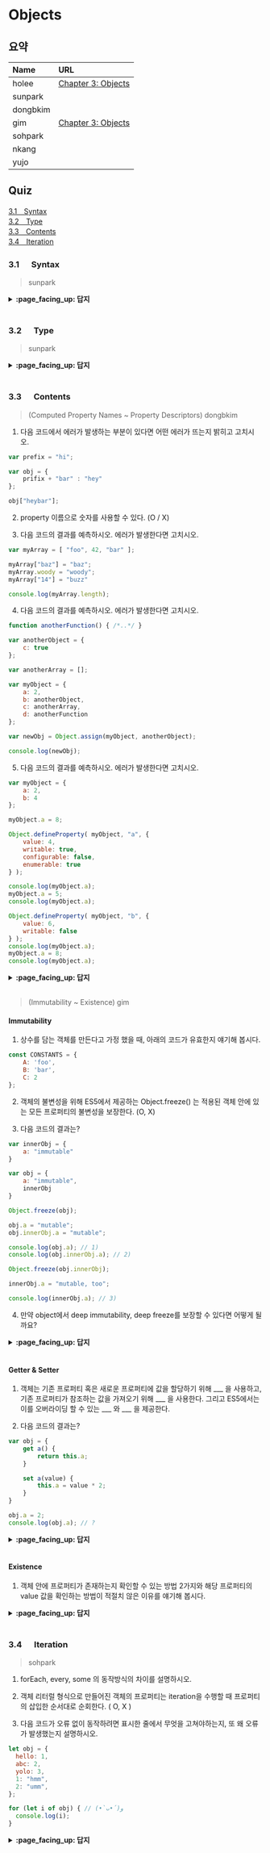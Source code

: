 # Objects

## 요약
| Name | URL |
|:---|:---|
| holee | [Chapter 3: Objects](https://github.com/hochan222/Everything-in-JavaScript/wiki/Chapter-3:-Objects) |
| sunpark |  |
| dongbkim |  |
| gim | [Chapter 3: Objects](https://velog.io/@mkitigy/Chapter-3-Objects) |
| sohpark |  |
| nkang |  |
| yujo |  |

## Quiz

[3.1　Syntax](#31---Syntax)<br>
[3.2　Type](#32---Type)<br>
[3.3　Contents](#33---Contents)<br>
[3.4　Iteration](#34---Iteration)<br>

### 3.1 　  Syntax

> sunpark

<details>
<summary> <b> :page_facing_up: 답지 </b>  </summary>
<div markdown="1">



</div>
</details>
<br>

### 3.2 　  Type

> sunpark

<details>
<summary> <b> :page_facing_up: 답지 </b>  </summary>
<div markdown="1">



</div>
</details>
<br>

### 3.3 　  Contents

> (Computed Property Names ~ Property Descriptors) dongbkim

1. 다음 코드에서 에러가 발생하는 부분이 있다면 어떤 에러가 뜨는지 밝히고 고치시오.    

```js
var prefix = "hi";

var obj = {
	prifix + "bar" : "hey"
};

obj["heybar"];
```

2. property 이름으로 숫자를 사용할 수 있다. (O / X)    

3. 다음 코드의 결과를 예측하시오. 에러가 발생한다면 고치시오.    
```js
var myArray = [ "foo", 42, "bar" ];

myArray["baz"] = "baz";
myArray.woody = "woody";
myArray["14"] = "buzz"

console.log(myArray.length);
```

4. 다음 코드의 결과를 예측하시오. 에러가 발생한다면 고치시오.   
```js
function anotherFunction() { /*..*/ }

var anotherObject = {
	c: true
};

var anotherArray = [];

var myObject = {
	a: 2,
	b: anotherObject,
	c: anotherArray,
	d: anotherFunction
};

var newObj = Object.assign(myObject, anotherObject);

console.log(newObj);
```
5. 다음 코드의 결과를 예측하시오. 에러가 발생한다면 고치시오.   
```js
var myObject = {
	a: 2,
	b: 4
};

myObject.a = 8;

Object.defineProperty( myObject, "a", {
	value: 4,
	writable: true,
	configurable: false,
	enumerable: true
} );

console.log(myObject.a);		
myObject.a = 5;
console.log(myObject.a);

Object.defineProperty( myObject, "b", {
	value: 6,
	writable: false
} ); 
console.log(myObject.a);
myObject.a = 8;
console.log(myObject.a);
```  


<details>
<summary> <b> :page_facing_up: 답지 </b>  </summary>
<div markdown="1">



1.   
```js
var prefix = "hi";

var obj = {
	prifix + "bar" : "hey"//SyntaxError, key name으로 computed expression을 넣기 위해서는 `[]`을 추가해줘야 한다.
};

obj["heybar"];//TypeError, 위 에러를 고쳐도 heybar라는 key가 없기 때문에 고쳐줘야 한다.
```

2. property 이름으로 숫자를 사용할 수 있다. (**O** / X)    
If you use any other value besides a string (primitive) as the property, it will first be converted to a string.    

3. 15   
```
0: "foo"
1: 42
2: "bar"
(empty x 11)
14: "buzz"
baz: "baz"
woody: "woody"
length: 15
```

4.  
```
a: 2
b: {c: true}
c: true
d: ƒ anotherFunction()
```

5. 4 5 5 8    

</div>
</details>
<br>



> (Immutability ~ Existence) gim

#### Immutability

1. 상수를 담는 객체를 만든다고 가정 했을 때, 아래의 코드가 유효한지 얘기해 봅시다.

```js
const CONSTANTS = {
	A: 'foo',
	B: 'bar',
	C: 2
};
```

2. 객체의 불변성을 위해 ES5에서 제공하는 Object.freeze() 는 적용된 객체 안에 있는 모든 프로퍼티의 불변성을 보장한다. (O, X)

3. 다음 코드의 결과는?

```js
var innerObj = {
	a: "immutable"
}

var obj = {
	a: "immutable",
	innerObj
}

Object.freeze(obj);

obj.a = "mutable";
obj.innerObj.a = "mutable";

console.log(obj.a); // 1)
console.log(obj.innerObj.a); // 2)

Object.freeze(obj.innerObj);

innerObj.a = "mutable, too";

console.log(innerObj.a); // 3)
```
4. 만약 object에서 deep immutability, deep freeze를 보장할 수 있다면 어떻게 될까요?

<details>
<summary> <b> :page_facing_up: 답지 </b>  </summary>
<div markdown="1">

1. 상수를 담는 객체를 만든다고 가정 했을 때, 아래의 코드가 유효한지 얘기해 봅시다.

> 상수를 만든다는 목적으로 보았을 때, 다음과 같은 코드는 특정 값을 `const` 로 할당 받은 변수도 없을 뿐더러, 프로퍼티 접근으로 얼마든지 값을 바꿀 수 있기 때문에 유효한 코드라고 볼 수 없다.

suggested solution)

- 각각의 값을 `const` 로 선언한 특정 변수들에 할당한 뒤, 프로퍼티가 그 변수를 참조하도록 한다.
- object를 immutable하게 만드는 여러 방법들을 취해 프로퍼티 자체의 변동 가능성을 막는다.

2. 객체의 불변성을 위해 ES5에서 제공하는 Object.freeze() 는 적용된 객체 안에 있는 모든 프로퍼티의 불변성을 보장한다. (__O__, X)

> 해당 목적을 위한 여러 접근 중 하나인 Object.freeze() 는 '얕은 불변성'을 보장한다. 즉, 모든 프로퍼티 자체의 불변성은 보장하지만, 프로퍼티가 참조하는 값의 불변성까지 보장하지는 않는다. 

3. 다음 코드의 결과는?

> immutable / mutable / mutable

- 프로퍼티가 참조하고 있는 object의 불변성까지 보장할 수는 없다.
- 프로퍼티가 참조하고 있는 object는 그 프로퍼티의 객체에 속한 것이 아니기 때문에, 어느 한 곳에서 발생한 object에 대한 동작이 다른 곳에서 영향을 끼칠 수 있다.

4. 만약 object에서 deep immutability, deep freeze를 보장할 수 있다면 어떻게 될까요?

> 한 객체 내에서 참조 가능한 모든 object 의 불변성을 보장하게 되면 해당 object 를 참조하고 있는 다른 곳에서 정제하거나 값을 수정하려 해도 불가능 하게 되어 예상치 못한 동작을 수행할 수 있다.

</div>
</details>
<br>

#### Getter & Setter

1. 객체는 기존 프로퍼티 혹은 새로운 프로퍼티에 값을 할당하기 위해 ___ 을 사용하고, 기존 프로퍼티가 참조하는 값을 가져오기 위해 ___ 을 사용한다. 그리고 ES5에서는 이를 오버라이딩 할 수 있는 ___ 와 ___ 을 제공한다.

2. 다음 코드의 결과는?

```js
var obj = {
	get a() {
		return this.a;
	}

	set a(value) {
		this.a = value * 2;
	}
}

obj.a = 2;
console.log(obj.a); // ?
```

<details>
<summary> <b> :page_facing_up: 답지 </b>  </summary>
<div markdown="1">

1. 객체는 기존 프로퍼티 혹은 새로운 프로퍼티에 값을 할당하기 위해 ___ 을 사용하고, 기존 프로퍼티가 참조하는 값을 가져오기 위해 ___ 을 사용한다. 그리고 ES5에서는 이를 오버라이딩 할 수 있는 ___ 와 ___ 을 제공한다.

> \[\[Get\]\] / \[\[Put\]\] / Getter / Setter

2. 다음 코드의 결과는?

> Uncaught RangeError: Maximum call stack size exceeded - 무한 재귀 호출

</div>
</details>
<br>

#### Existence

1. 객체 안에 프로퍼티가 존재하는지 확인할 수 있는 방법 2가지와 해당 프로퍼티의 value 값을 확인하는 방법이 적절치 않은 이유를 얘기해 봅시다.

<details>
<summary> <b> :page_facing_up: 답지 </b>  </summary>
<div markdown="1">
	
1. 객체 안에 프로퍼티가 존재하는지 확인할 수 있는 방법 2가지와 해당 프로퍼티의 value 값을 확인하는 방법이 적절치 않은 이유를 얘기해 봅시다.

- `myObj.hasOwnProperty(key);`
- `key in myObj`
- 실제 존재하지 않는 프로퍼티인지, value 값이 존재하지 않는 것인지 알 수 없다.

</div>
</details>
<br>



### 3.4 　  Iteration

> sohpark

1. forEach, every, some 의 동작방식의 차이를 설명하시오.

2. 객체 리터럴 형식으로 만들어진 객체의 프로퍼티는 iteration을 수행할 때 프로퍼티의 삽입한 순서대로 순회한다. ( O, X )

3. 다음 코드가 오류 없이 동작하려면 표시한 줄에서 무엇을 고쳐야하는지, 또 왜 오류가 발생했는지 설명하시오.

```javascript
let obj = {
  hello: 1,
  abc: 2,
  yolo: 3,
  1: "hmm",
  2: "umm",
};

for (let i of obj) { // (•̀ᴗ•́)و
  console.log(i);
}
```

<details>
<summary> <b> :page_facing_up: 답지 </b>  </summary>
<div markdown="1">

1.
세 함수 모두 배열을 순회하는데 사용되며, 순회하면서 특정 콜백 함수를 실행할 수 있습니다. 큰 차이는 콜백의 반환값을 관찰하는지에 있습니다. 

- forEach: 콜백의 반환값을 무시합니다. 
- every: 콜백이 falsy value를 반환하면 더 이상 순회하지 않고 종료합니다.
- some: 콜백이 truthy value를 반환하면 더 이상 순회하지 않고 종료합니다.

2. 객체 리터럴 형식으로 만들어진 객체의 프로퍼티는 iteration을 수행할 때 프로퍼티의 삽입한 순서대로 순회한다. ( O, __X__ )

> 어떤 형태로 생성되었는지는 관련이 없습니다. for ... in 으로 순회한 객체의 프로퍼티는 순서가 늘 보장되지 않습니다. 

> 다만 ES5까지는 공식적으로 순서가 없다고 하였으나, ES6부터는 나름대로 관찰되는 순서가 있다고 합니다. 문자열의 경우 삽입한 순서대로 나오며, 숫자로 인식되는 프로퍼티명은 오름차순으로 나옵니다. 그리고 숫자가 문자열로 된 프로퍼티보다 먼저 나옵니다. 물론, 이 또한 보장된 것은 아니니 참고만 부탁드립니다. 

3. 
of 를 in 으로 교체하면 됩니다. 일반 객체는 배열과 달리 @@iterator(iterator 객체를 반환해주는 함수) 가 내장되어 있지 않아 for ... of 를 수행할 수 없습니다. 



</div>
</details>
<br>

